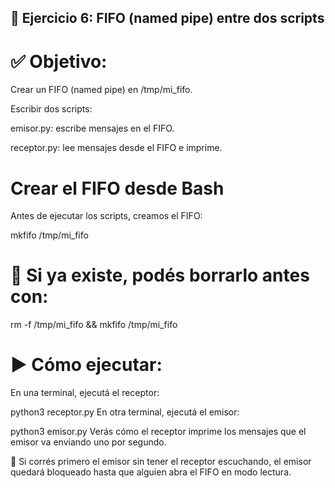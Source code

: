 ## 🚰 Ejercicio 6: FIFO (named pipe) entre dos scripts

# ✅ Objetivo:
Crear un FIFO (named pipe) en /tmp/mi_fifo.

Escribir dos scripts:

emisor.py: escribe mensajes en el FIFO.

receptor.py: lee mensajes desde el FIFO e imprime.

# Crear el FIFO desde Bash
Antes de ejecutar los scripts, creamos el FIFO:

mkfifo /tmp/mi_fifo

# 🔁 Si ya existe, podés borrarlo antes con:

rm -f /tmp/mi_fifo && mkfifo /tmp/mi_fifo

# ▶️ Cómo ejecutar:
En una terminal, ejecutá el receptor:

python3 receptor.py
En otra terminal, ejecutá el emisor:

python3 emisor.py
Verás cómo el receptor imprime los mensajes que el emisor va enviando uno por segundo.

🧠 Si corrés primero el emisor sin tener el receptor escuchando, el emisor quedará bloqueado hasta que alguien abra el FIFO en modo lectura.